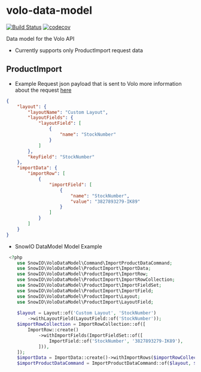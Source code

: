 # volo-data-model

[![Build Status](https://travis-ci.org/snowio/volo-data-model.svg?branch=master)](https://travis-ci.org/snowio/volo-data-model)
[![codecov](https://codecov.io/gh/snowio/volo-data-model/branch/master/graph/badge.svg)](https://codecov.io/gh/snowio/volo-data-model)

Data model for the Volo API 
- Currently supports only ProductImport request data

## ProductImport

- Example Request json payload that is sent to Volo more information about the request [here](https://developer.volocommerce.io/#operation/importProducts)

```json 
{
    "layout": {
        "layoutName": "Custom Layout",
        "layoutFields": {
            "layoutField": [
                {
                    "name": "StockNumber"
                }
            ]
        },
        "keyField": "StockNumber"
    },
    "importData": {
        "importRow": [
            {
                "importField": [
                    {
                        "name": "StockNumber",
                        "value": "3827893279-IK89"
                    }
                ]
            }
        ]
    }
}
```

- SnowIO DataModel Model Example

```php
 <?php
    use SnowIO\VoloDataModel\Command\ImportProductDataCommand;
    use SnowIO\VoloDataModel\ProductImport\ImportData;
    use SnowIO\VoloDataModel\ProductImport\ImportRow;
    use SnowIO\VoloDataModel\ProductImport\ImportRowCollection;
    use SnowIO\VoloDataModel\ProductImport\ImportFieldSet;
    use SnowIO\VoloDataModel\ProductImport\ImportField;
    use SnowIO\VoloDataModel\ProductImport\Layout;
    use SnowIO\VoloDataModel\ProductImport\LayoutField;
    
    $layout = Layout::of('Custom Layout', 'StockNumber')
        ->withLayoutField(LayoutField::of('StockNumber'));
    $importRowCollection = ImportRowCollection::of([
        ImportRow::create()
            ->withImportFields(ImportFieldSet::of([
                ImportField::of('StockNumber', '3827893279-IK89'),
            ])),
    ]);
    $importData = ImportData::create()->withImportRows($importRowCollection);
    $importProductDataCommand = ImportProductDataCommand::of($layout, $importData);
```
